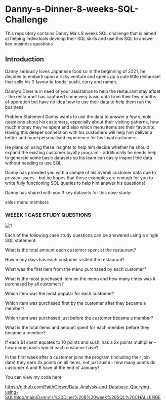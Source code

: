 # Danny-s-Dinner-8-weeks-SQL-Challenge
This repository contains Danny Ma's 8 weeks SQL challenge that is aimed at helping individuals develop their SQL skills and use this SQL to answer key business questions

## Introduction 
Danny seriously loves Japanese food so in the beginning of 2021, he decides to embark upon a risky venture and opens up a cute little restaurant that sells his 3 favourite foods: sushi, curry and ramen.

Danny’s Diner is in need of your assistance to help the restaurant stay afloat - the restaurant has captured some very basic data from their few months of operation but have no idea how to use their data to help them run the business.

Problem Statement Danny wants to use the data to answer a few simple questions about his customers, especially about their visiting patterns, how much money they’ve spent and also which menu items are their favourite. Having this deeper connection with his customers will help him deliver a better and more personalised experience for his loyal customers.

He plans on using these insights to help him decide whether he should expand the existing customer loyalty program - additionally he needs help to generate some basic datasets so his team can easily inspect the data without needing to use SQL.

Danny has provided you with a sample of his overall customer data due to privacy issues - but he hopes that these examples are enough for you to write fully functioning SQL queries to help him answer his questions!

Danny has shared with you 3 key datasets for this case study:

sales
menu 
members

### WEEEK 1 CASE STUDY QUESTIONS

![1](https://user-images.githubusercontent.com/108904370/204106921-ea952d0c-2adb-46bf-828c-eab794941baa.png)

Each of the following case study questions can be answered using a single SQL statement:

What is the total amount each customer spent at the restaurant? 

How many days has each customer visited the restaurant?

What was the first item from the menu purchased by each customer? 

What is the most purchased item on the menu and how many times was it purchased by all customers? 

Which item was the most popular for each customer? 

Which item was purchased first by the customer after they became a member? 

Which item was purchased just before the customer became a member?

What is the total items and amount spent for each member before they became a member?

If each $1 spent equates to 10 points and sushi has a 2x points multiplier - how many points would each customer have? 

In the first week after a customer joins the program (including their join date) they earn 2x points on all items, not just sushi - how many points do customer A and B have at the end of January?

You can view my code here

https://github.com/FaithOIgwe/Data-Analysis-and-Database-Querying-using-SQL/blob/main/Danny's%20Diner%208%20week%20SQL%20CHALLENGE
